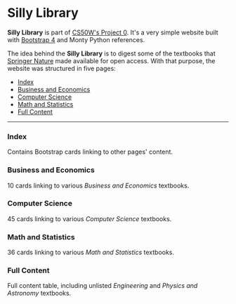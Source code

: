 # Silly Library
__Silly Library__ is part of [CS50W's Project 0](https://docs.cs50.net/web/2020/x/projects/0/project0.html). It's a very simple website built with [Bootstrap 4](https://getbootstrap.com/) and Monty Python references.

The idea behind the __Silly Library__ is to digest some of the textbooks that [Springer Nature](https://www.springer.com/) made available for open access. With that purpose, the website was structured in five pages:
* [Index](https://pedro-as.github.io/silly-library/index.html)
* [Business and Economics](https://pedro-as.github.io/silly-library/business-economics.html)
* [Computer Science](https://pedro-as.github.io/silly-library/computer-science.html)
* [Math and Statistics](https://pedro-as.github.io/silly-library/math-statistics.html)
* [Full Content](https://pedro-as.github.io/silly-library/different.html)
---
### Index
Contains Bootstrap cards linking to other pages' content.

### Business and Economics
10 cards linking to various _Business and Economics_ textbooks.

### Computer Science
45 cards linking to various _Computer Science_ textbooks.

### Math and Statistics
36 cards linking to various _Math and Statistics_ textbooks.

### Full Content
Full content table, including unlisted _Engineering_ and _Physics and Astronomy_ textbooks.
